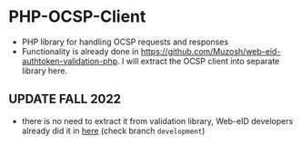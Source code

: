# PHP-OCSP-Client
* PHP library for handling OCSP requests and responses
* Functionality is already done in https://github.com/Muzosh/web-eid-authtoken-validation-php. I will extract the OCSP client into separate library here.

## UPDATE FALL 2022
- there is no need to extract it from validation library, Web-eID developers already did it in [here](https://github.com/web-eid/ocsp-php) (check branch `development`)
